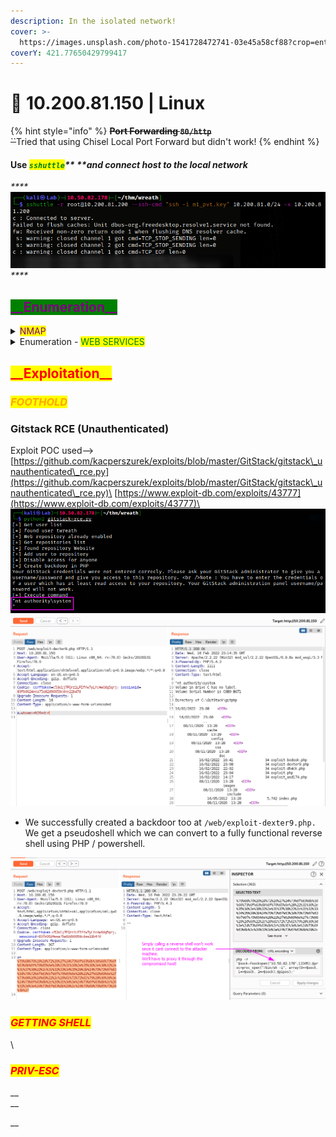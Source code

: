 ```yaml
---
description: In the isolated network!
cover: >-
  https://images.unsplash.com/photo-1541728472741-03e45a58cf88?crop=entropy&cs=srgb&fm=jpg&ixid=MnwxOTcwMjR8MHwxfHNlYXJjaHw5fHxoYWNrZXJ8ZW58MHx8fHwxNjQ0OTUxOTI2&ixlib=rb-1.2.1&q=85
coverY: 421.77650429799417
---
```


# 🔰 10.200.81.150 | Linux

{% hint style="info" %}
~~**Port Forwarding `80/http`**~~\
~~``~~Tried that using Chisel Local Port Forward but didn't work!
{% endhint %}

#### Use _<mark style="color:green;">**`sshuttle`**</mark>** ****and connect host to the local network**_

_****_![](<../../.gitbook/assets/image (17).png>)_****_

## <mark style="color:purple;background-color:green;">\_\_Enumeration\_\_</mark>

<details>

<summary><mark style="color:purple;">NMAP</mark></summary>

```
Nmap scan report for 10.200.81.150
Host is up (0.00012s latency).

PORT     STATE SERVICE       VERSION
80/tcp   open  http          Apache httpd 2.2.22 ((Win32) mod_ssl/2.2.22 OpenSSL/0.9.8u mod_wsgi/3.3 Python/2.7.2 PHP/5.4.3)
|_http-title: Page not found at /
|_http-server-header: Apache/2.2.22 (Win32) mod_ssl/2.2.22 OpenSSL/0.9.8u mod_wsgi/3.3 Python/2.7.2 PHP/5.4.3
3389/tcp open  ms-wbt-server Microsoft Terminal Services
| rdp-ntlm-info: 
|   Target_Name: GIT-SERV
|   NetBIOS_Domain_Name: GIT-SERV
|   NetBIOS_Computer_Name: GIT-SERV
|   DNS_Domain_Name: git-serv
|   DNS_Computer_Name: git-serv
|   Product_Version: 10.0.17763
|_  System_Time: 2022-02-16T22:41:11+00:00
|_ssl-date: 2022-02-16T22:41:14+00:00; 0s from scanner time.
| ssl-cert: Subject: commonName=git-serv
| Not valid before: 2022-02-15T10:50:13
|_Not valid after:  2022-08-17T10:50:13
5985/tcp open  http          Microsoft HTTPAPI httpd 2.0 (SSDP/UPnP)
|_http-title: Not Found
|_http-server-header: Microsoft-HTTPAPI/2.0
Service Info: OS: Windows; CPE: cpe:/o:microsoft:windows
```



</details>

<details>

<summary>Enumeration - <mark style="color:green;">WEB SERVICES</mark></summary>

**Technologies**

![](../../.gitbook/assets/image.png)

**Dirsearch | Gobuster**

```yaml
/cgi-bin/
/gitstack/
/rest
```

#### Page Screenshots

![](<../../.gitbook/assets/image (15).png>)![](<../../.gitbook/assets/image (16).png>)

</details>

## <mark style="color:red;background-color:yellow;">\_\_Exploitation\_\_</mark>

### _<mark style="color:orange;">FOOTHOLD</mark>_

### Gitstack RCE (Unauthenticated)

Exploit POC used--> [https://github.com/kacperszurek/exploits/blob/master/GitStack/gitstack\_unauthenticated\_rce.py](https://github.com/kacperszurek/exploits/blob/master/GitStack/gitstack\_unauthenticated\_rce.py)\
[https://www.exploit-db.com/exploits/43777](https://www.exploit-db.com/exploits/43777)\
![](<../../.gitbook/assets/image (10).png>)\
![](<../../.gitbook/assets/image (7).png>)

* We successfully created a backdoor too at `/web/exploit-dexter9.php.` We get a pseudoshell which we can convert to a fully functional reverse shell using PHP / powershell.

![Rev shell not working directly](<../../.gitbook/assets/image (11).png>)

### _<mark style="color:red;">GETTING SHELL</mark>_

\


### _<mark style="color:red;">PRIV-ESC</mark>_

__\
__

__

